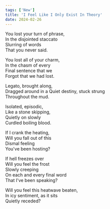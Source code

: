 ```yaml
---
tags: ['New']
title: 'I Feel Like I Only Exist In Theory'
date: 2024-02-26
---
```


You lost your turn of phrase,  
In the disjointed staccato  
Slurring of words  
That you never said.

You lost all of your charm,  
In the chasm of every  
Final sentence that we  
Forgot that we had lost.

Legato, brought along,  
Dragged around in a
Quiet destiny, stuck strung  
Throughout the mud.

Isolated, episodic,  
Like a stone skipping,  
Quietly on slowly  
Curdled boiling blood.

If I crank the heating,  
Will you fall out of this  
Dismal feeling  
You've been hosting?

If hell freezes over  
Will you feel the frost  
Slowly creeping  
On each and every final word  
That I've been speaking?

Will you feel this heatwave beaten,  
In icy sentiment, as it sits  
Quietly receded?  
